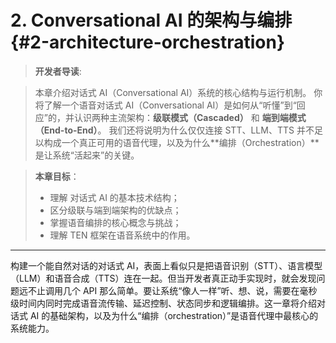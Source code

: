 # 2. Conversational AI 的架构与编排 {#2-architecture-orchestration}

>**开发者导读**:

> 本章介绍对话式 AI（Conversational AI）系统的核心结构与运行机制。 你将了解一个语音对话式 AI（Conversational AI）是如何从“听懂”到“回应”的，并认识两种主流架构：**级联模式（Cascaded）** 和 **端到端模式（End-to-End）**。 
我们还将说明为什么仅仅连接 STT、LLM、TTS 并不足以构成一个真正可用的语音代理，以及为什么**编排（Orchestration）**是让系统“活起来”的关键。
> 


> **本章目标**：
> - 理解 对话式 AI 的基本技术结构；
> - 区分级联与端到端架构的优缺点；
> - 掌握语音编排的核心概念与挑战；
> - 理解 TEN 框架在语音系统中的作用。
>     
---
构建一个能自然对话的对话式 AI，表面上看似只是把语音识别（STT）、语言模型（LLM）和语音合成（TTS）连在一起。但当开发者真正动手实现时，就会发现问题远不止调用几个 API 那么简单。要让系统“像人一样”听、想、说，需要在毫秒级时间内同时完成语音流传输、延迟控制、状态同步和逻辑编排。这一章将介绍对话式 AI 的基础架构，以及为什么“编排（orchestration）”是语音代理中最核心的系统能力。
